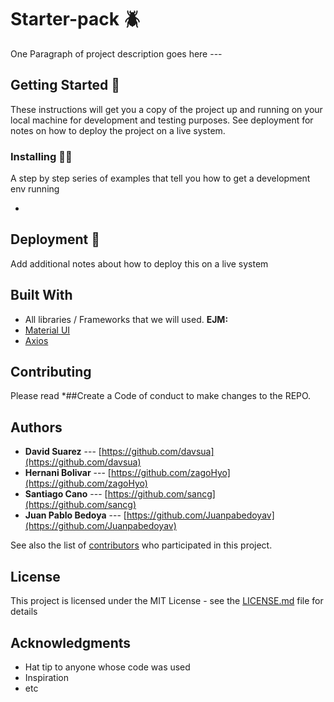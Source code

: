 # Starter-pack 🪲

One Paragraph of project description goes here ---

## Getting Started 🤔

These instructions will get you a copy of the project up and running on your local machine for development and testing purposes. See deployment for notes on how to deploy the project on a live system.

### Installing 🧑‍💻

A step by step series of examples that tell you how to get a development env running

-

## Deployment 🍃

Add additional notes about how to deploy this on a live system

## Built With

- All libraries / Frameworks that we will used.
  **EJM:**
- [Material UI](https://mui.com/material-ui/getting-started/usage/)
- [Axios](https://axios-http.com/docs/intro)

## Contributing

Please read \*##Create a Code of conduct to make changes to the REPO.

## Authors

- **David Suarez** --- [https://github.com/davsua](https://github.com/davsua)
- **Hernani Bolivar** --- [https://github.com/zagoHyo](https://github.com/zagoHyo)
- **Santiago Cano** --- [https://github.com/sancg](https://github.com/sancg)
- **Juan Pablo Bedoya** --- [https://github.com/Juanpabedoyav](https://github.com/Juanpabedoyav)


See also the list of [contributors](https://github.com/sancg/starter-pack/contributors) who participated in this project.

## License

This project is licensed under the MIT License - see the [LICENSE.md](LICENSE.md) file for details

## Acknowledgments

- Hat tip to anyone whose code was used
- Inspiration
- etc
